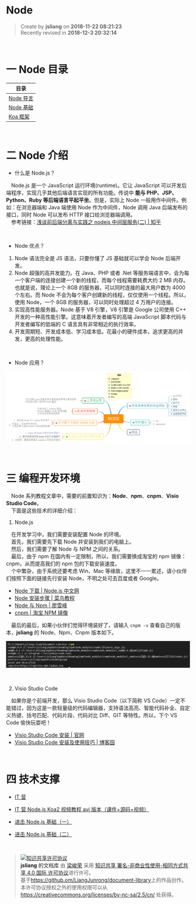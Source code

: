 Node
===

> Create by **jsliang** on **2018-11-22 08:21:23**  
> Recently revised in **2018-12-3 20:32:14**

<br>

# 一 Node 目录

| 目录      |
| --------- |
| [Node 导言](https://github.com/LiangJunrong/document-library/blob/master/other-library/Node/README.md) |
| [Node 基础](https://github.com/LiangJunrong/document-library/blob/master/other-library/Node/NodeBase.md) |
| [Koa 框架](https://github.com/LiangJunrong/document-library/blob/master/other-library/Node/Koa.md) |

<br>

# 二 Node 介绍

- 什么是 Node.js？

&emsp;Node.js 是一个 JavaScript 运行环境(runtime)。它让 JavaScript 可以开发后端程序，实现几乎其他后端语言实现的所有功能。传说中 **能与 PHP、JSP、Python、Ruby 等后端语言平起平坐**。但是，实际上 Node 一般用作中间件。例如：在浏览器端和 Java 端使用 Node 作为中间件，Node 调用 Java 后端发布的接口，同时 Node 可以发布 HTTP 接口给浏览器端调用。  
&emsp;参考链接：[浅谈前后端分离与实践之 nodejs 中间层服务(二) | 知乎](https://zhuanlan.zhihu.com/p/30384677)

<br>

- Node 优点？

1. Node 语法完全是 JS 语法，只要你懂了 JS 基础就可以学会 Node 后端开发。
2. Node 超强的高并发能力。在 Java、PHP 或者 .Net 等服务端语言中，会为每一个客户端的连接创建一个新的线程，而每个线程需要耗费大约 2 MB 内存。也就是说，理论上一个 8GB 的服务器，可以同时连接的最大用户数为 4000 个左右。而 Node 不会为每个客户创建新的线程，仅仅使用一个线程。所以，使用 Node，一个 8GB 的服务器，可以同时处理超过 4 万用户的连接。
3. 实现高性能服务器。Node 基于 V8 引擎，V8 引擎是 Google 公司使用 C++ 开发的一种高性能引擎。这意味着开发者编写的高端 JavaScript 脚本代码与开发者编写的低端的 C 语言具有非常相近的执行效率。
4. 开发周期短、开发成本低、学习成本低。花最小的硬件成本，追求更高的并发，更高的处理性能。

<br>

- Node 应用？

![图](../../public-repertory/img/other-node-readme-1.png)

<br>

# 三 编程开发环境

&emsp;Node 系列教程文章中，需要的前置知识为：**Node**、**npm**、**cnpm**、**Visio Studio Code**。  
&emsp;下面是这些技术的详细介绍：

1. Node.js

&emsp;在开发学习中，我们需要安装配置 Node 的环境。  
&emsp;首先，我们需要先下载 Node 并安装到我们的电脑上。  
&emsp;然后，我们需要了解 Node 与 NPM 之间的关系。  
&emsp;最后，由于 npm 在国内有一定限制，所以，我们需要换成淘宝的 npm 镜像：cnpm，从而提高我们的 npm 包的下载安装速度。  
&emsp;个中繁杂，由于系统还要考虑 Win、Mac 等缘故，这里不一一累述，请小伙伴们按照下面的链接先行安装 Node，不明之处可去百度或者 Google。

- [Node 下载 | Node.js 中文网](http://nodejs.cn/download/)
- [Node 安装步骤 | 菜鸟教程](https://www.runoob.com/nodejs/nodejs-install-setup.html)
- [Node 与 Npm | 廖雪峰](https://www.liaoxuefeng.com/wiki/001434446689867b27157e896e74d51a89c25cc8b43bdb3000/00143450141843488beddae2a1044cab5acb5125baf0882000)
- [cnpm | 淘宝 NPM 镜像](https://npm.taobao.org/)

&emsp;最后的最后，如果小伙伴们觉得环境装好了，请输入 `cnpm -v` 查看自己的版本，**jsliang** 的 Node、Npm、Cnpm 版本如下。

![图](../../public-repertory/img/other-node-readme-2.png)

<br>

2. Visio Studio Code

&emsp;如果你是个前端开发，那么 Visio Studio Code（以下简称 VS Code）一定不能错过，因为这是一款轻量级的代码编辑器，支持语法高亮、智能代码补全、自定义热键、括号匹配、代码片段、代码对比 Diff、GIT 等特性。所以，下个 VS Code 愉快玩耍吧！

- [Visio Studio Code 安装 | 官网](https://code.visualstudio.com/)
- [Visio Studio Code 安装及使用技巧 | 博客园](https://www.cnblogs.com/huyong/p/4573041.html)

<br>

# 四 技术支撑

- [IT 营](https://www.itying.com)
- [IT 营 Node.js Koa2 视频教程 avi 版本（课件+源码+视频）](https://www.itying.com/goods-240.html)

- [进击 Node.js 基础（一）](https://www.imooc.com/learn/348)
- [进击 Node.js 基础（二）](https://www.imooc.com/learn/637)

<br>

> <a rel="license" href="http://creativecommons.org/licenses/by-nc-sa/4.0/"><img alt="知识共享许可协议" style="border-width:0" src="https://i.creativecommons.org/l/by-nc-sa/4.0/88x31.png" /></a><br /><a xmlns:dct="http://purl.org/dc/terms/" property="dct:title">**jsliang** 的文档库</a> 由 <a xmlns:cc="http://creativecommons.org/ns#" href="https://github.com/LiangJunrong/document-library" property="cc:attributionName" rel="cc:attributionURL">梁峻荣</a> 采用 <a rel="license" href="http://creativecommons.org/licenses/by-nc-sa/4.0/">知识共享 署名-非商业性使用-相同方式共享 4.0 国际 许可协议</a>进行许可。<br />基于<a xmlns:dct="http://purl.org/dc/terms/" href="https://github.com/LiangJunrong/document-library" rel="dct:source">https://github.om/LiangJunrong/document-library</a>上的作品创作。<br />本许可协议授权之外的使用权限可以从 <a xmlns:cc="http://creativecommons.org/ns#" href="https://creativecommons.org/licenses/by-nc-sa/2.5/cn/" rel="cc:morePermissions">https://creativecommons.org/licenses/by-nc-sa/2.5/cn/</a> 处获得。
